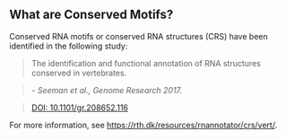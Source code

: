 
## What are Conserved Motifs?

Conserved RNA motifs or conserved RNA structures (CRS) have been identified in the following study:

> The identification and functional annotation of RNA structures conserved in vertebrates.

> *- Seeman et al., Genome Research 2017.*

> [DOI: 10.1101/gr.208652.116](https://doi.org/10.1101/gr.208652.116)

For more information, see https://rth.dk/resources/rnannotator/crs/vert/.
